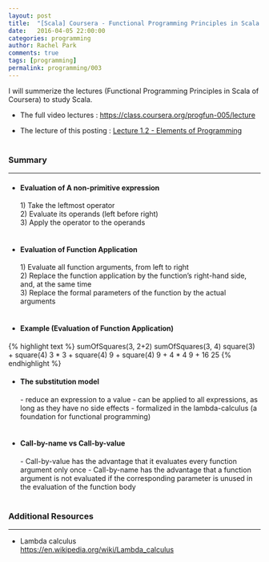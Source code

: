 ```yaml
---
layout: post
title:  "[Scala] Coursera - Functional Programming Principles in Scala (Lecture 1.2 - Elements of Programming)"
date:   2016-04-05 22:00:00
categories: programming
author: Rachel Park
comments: true
tags: [programming]
permalink: programming/003
---
```



I will summerize the lectures (Functional Programming Principles in Scala of Coursera) to study Scala.


* The full video lectures : <a href="https://class.coursera.org/progfun-005/lecture" target="_blank">https://class.coursera.org/progfun-005/lecture</a>


* The lecture of this posting : <a href="https://class.coursera.org/progfun-005/lecture/3" target="_blank">Lecture 1.2 - Elements of Programming</a>
<br/><br/>

<h3>Summary</h3>
<hr/>

- <h4>Evaluation of A non-primitive expression</h4>
    1) Take the leftmost operator <br/>
    2) Evaluate its operands (left before right) <br/>
    3) Apply the operator to the operands <br/><br/>

- <h4>Evaluation of Function Application</h4>
    1) Evaluate all function arguments, from left to right <br/>
    2) Replace the function application by the function’s right-hand side, and, at the same time <br/>
    3) Replace the formal parameters of the function by the actual arguments <br/><br/>

- <h4>Example (Evaluation of Function Application)</h4>
{% highlight text %}
sumOfSquares(3, 2+2)
sumOfSquares(3, 4)
square(3) + square(4)
3 * 3 + square(4)
9 + square(4)
9 + 4 * 4
9 + 16
25
{% endhighlight %}
<br/>

- <h4>The substitution model</h4>
    - reduce an expression to a value
    - can be applied to all expressions, as long as they have no side effects
    - formalized in the lambda-calculus (a foundation for functional programming) <br/><br/>

- <h4>Call-by-name vs Call-by-value</h4>
    - Call-by-value has the advantage that it evaluates every function argument only once
    - Call-by-name has the advantage that a function argument is not evaluated if the corresponding parameter is unused in the evaluation of the function body <br/><br/>

<h3>Additional Resources</h3>
<hr/>

* Lambda calculus <br/>
    <a href="https://en.wikipedia.org/wiki/Lambda_calculus" target="_blank">https://en.wikipedia.org/wiki/Lambda_calculus</a> <br/>

<br/><br/>

